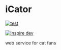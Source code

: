 # iCator

[![test](https://github.com/lzw-723/iCator/actions/workflows/test.yml/badge.svg)](https://github.com/lzw-723/iCator/actions/workflows/test.yml)

[![inspire dev](https://github.com/lzw-723/iCator/actions/workflows/inspire.dev.yml/badge.svg)](https://qcoa1d.app.cloudendpoint.cn/)

web service for cat fans
